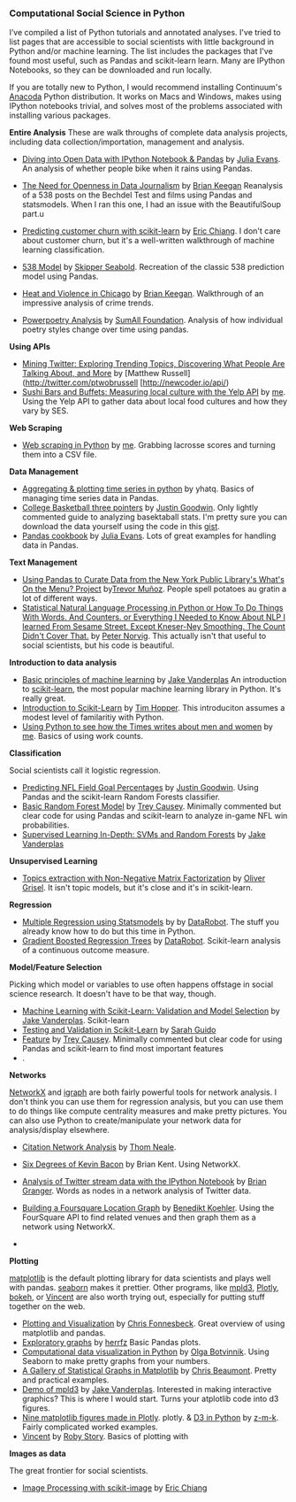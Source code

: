 ### Computational Social Science in Python


I’ve compiled a list of Python tutorials and annotated analyses. I've tried to list pages that are accessible to social scientists with little background in Python and/or machine learning. The list includes the packages that I've found most useful, such as Pandas and scikit-learn learn. Many are IPython Notebooks, so they can be downloaded and run locally. 

If you are totally new to Python, I would recommend installing Continuum's [Anacoda](https://store.continuum.io/cshop/anaconda/) Python distribution. It works on Macs and Windows, makes using IPython notebooks trivial, and solves most of the problems associated with installing various packages. 


__Entire Analysis__
These are walk throughs of complete data analysis projects, including data collection/importation, management and analysis.

* [Diving into Open Data with IPython Notebook & Pandas](http://nbviewer.ipython.org/urls/raw.githubusercontent.com/jvns/talks/master/pycon2014/bike_paths.ipynb?create=1) by [Julia Evans](http://twitter.com/b0rk). An analysis of whether people bike when it rains using Pandas.

* [The Need for Openness in Data Journalism](http://nbviewer.ipython.org/github/brianckeegan/Bechdel/blob/master/Bechdel_test.ipynb) by [Brian Keegan](https://twitter.com/bkeegan)  Reanalysis of a 538 posts on the Bechdel Test and films using Pandas and statsmodels. When I ran this one, I had an issue with the BeautifulSoup part.u

* [Predicting customer churn with scikit-learn](http://blog.yhathq.com/posts/predicting-customer-churn-with-sklearn.html) by [Eric Chiang](https://github.com/EricChiang). I don't care about customer churn, but it's a well-written walkthrough of machine learning classification.

* [538 Model](http://nbviewer.ipython.org/urls/raw.githubusercontent.com/jseabold/538model/master/silver_model.ipynb) by [Skipper Seabold](https://twitter.com/jseabold). Recreation of the classic 538 prediction model using Pandas.

* [Heat and Violence in Chicago](http://nbviewer.ipython.org/github/brianckeegan/WeatherCrime/blob/master/Analysis.ipynb?create=1) by [Brian Keegan](https://twitter.com/bkeegan).  Walkthrough of an impressive analysis of crime trends.

* [Powerpoetry Analysis](http://nbviewer.ipython.org/github/SumAllFoundation/powerpoetry/blob/master/Powerpoetry%20Analysis.ipynb) by [SumAll Foundation](http://sumall.org). Analysis of how individual poetry styles change over time using pandas.


__Using APIs__

* [Mining Twitter: Exploring Trending Topics, Discovering What People Are Talking About, and More](http://nbviewer.ipython.org/github/ptwobrussell/Mining-the-Social-Web-2nd-Edition/blob/master/ipynb/Chapter%201%20-%20Mining%20Twitter.ipynb) by [Matthew Russell](http://twitter.com/ptwobrussell
[http://newcoder.io/api/)
* [Sushi Bars and Buffets: Measuring local culture with the Yelp API](http://nealcaren.github.io/sushi_bars.html) by [me](https://twitter.com/haphazardsoc). Using the Yelp API to gather data about local food cultures and how they vary by SES.

__Web Scraping__

* [Web scraping in Python](http://nbviewer.ipython.org/url/www.unc.edu/%7Encaren/Lax-1.ipynb.json) by [me](https://twitter.com/haphazardsoc). Grabbing lacrosse scores and turning  them into a CSV file.

__Data Management__


* [Aggregating & plotting time series in python](http://blog.yhathq.com/posts/aggregating-and-plotting-time-series-in-python.html) by yhatq. Basics of managing time series data in Pandas.
* [College Basketball three pointers](http://nbviewer.ipython.org/urls/raw.githubusercontent.com/jgbos/IPython-Notebooks/master/3-pointers%20after%20offensive%20rebounds.ipynb?create=1) by [Justin Goodwin](https://twitter.com/jgbos).
Only lightly commented guide to analyzing basektaball stats. I'm pretty sure you can download the data yourself using the code in this [gist](https://gist.github.com/gjreda/7175267/).
* [Pandas cookbook](https://github.com/jvns/pandas-cookbook/blob/master/README.md) by [Julia Evans](https://twitter.com/b0rk). Lots of great examples for handling data in Pandas.

__Text Management__

* [Using Pandas to Curate Data from the New York Public Library's What's On the Menu? Project](http://nbviewer.ipython.org/gist/trevormunoz/8358810) by[Trevor Muñoz](https://twitter.com/trevormunoz). People spell potatoes au gratin a lot of different ways.
* [Statistical Natural Language Processing in Python or How To Do Things With Words. And Counters. or  Everything I Needed to Know About NLP I learned From Sesame Street. Except Kneser-Ney Smoothing. The Count Didn't Cover That.](http://nbviewer.ipython.org/url/norvig.com/ipython/How%20to%20Do%20Things%20with%20Words.ipynb) by [Peter Norvig](http://norvig.com). This actually isn't that useful to social scientists, but his code is beautiful.

__Introduction to data analysis__

* [Basic principles of machine learning](http://nbviewer.ipython.org/github/jakevdp/sklearn_pycon2014/blob/master/notebooks/03_basic_principles.ipynb)  by [Jake Vanderplas](http://www.vanderplas.com/) An introduction to [scikit-learn](http://scikit-learn.org/stable/), the most popular machine learning library in Python. It's really great. 
* [Introduction to Scikit-Learn](http://nbviewer.ipython.org/github/tdhopper/Research-Triangle-Analysts--Intro-to-scikit-learn/blob/master/Intro%20to%20Scikit-Learn.ipynb) by [Tim Hopper](https://twitter.com/tdhopper). This introduciton assumes a modest level of familaritiy with Python.
* [Using Python to see how the Times writes about men and women](http://nbviewer.ipython.org/gist/nealcaren/5105037) by [me](https://twitter.com/haphazardsoc). Basics of using work counts. 

__Classification__

Social scientists call it logistic regression.

* [Predicting NFL Field Goal Percentages](http://nbviewer.ipython.org/github/jgbos/iPython-Notebooks/blob/master/Cold%20Weather%20FG.ipynb) by [Justin Goodwin](https://twitter.com/jgbos). Using Pandas and the scikit-learn Random Forests classifier.
* [Basic Random Forest Model](http://nbviewer.ipython.org/github/treycausey/thespread/blob/master/notebooks/basic_random_forest_wp_model.ipynb?create=1) by [Trey Causey](https://twitter.com/treycausey). Minimally commented but clear code for using Pandas and scikit-learn to analyze in-game NFL win probabilities.
* [Supervised Learning In-Depth: SVMs and Random Forests](http://nbviewer.ipython.org/github/jakevdp/sklearn_pycon2014/blob/master/notebooks/04_supervised_in_depth.ipynb) by [Jake Vanderplas](http://www.vanderplas.com/)

__Unsupervised Learning__

* [Topics extraction with Non-Negative Matrix Factorization](http://nbviewer.ipython.org/github/ogrisel/notebooks/blob/master/nmf_topics.ipynb?create=1) by [Oliver Grisel](https://twitter.com/ogrisel). It isn't topic models, but it's close and it's in scikit-learn.

__Regression__

* [Multiple Regression using Statsmodels](http://nbviewer.ipython.org/urls/s3.amazonaws.com/datarobotblog/notebooks/multiple_regression_in_python.ipynb) by by [DataRobot](http://www.datarobot.com/blog/). The stuff you already know how to do but this time in Python.
* [Gradient Boosted Regression Trees](http://nbviewer.ipython.org/urls/s3.amazonaws.com/datarobotblog/notebooks/gbm-tutorial.ipynb) by [DataRobot](http://www.datarobot.com/blog/). Scikit-learn analysis of a continuous outcome measure.

__Model/Feature Selection__

Picking which model or variables to use often happens offstage in social science research. It doesn't have to be that way, though.

* [Machine Learning with Scikit-Learn: Validation and Model Selection](http://nbviewer.ipython.org/github/jakevdp/sklearn_pycon2014/blob/master/notebooks/04_validation.ipynb) by [Jake Vanderplas](http://www.vanderplas.com/). Scikit-learn
* [Testing and Validation in Scikit-Learn](http://nbviewer.ipython.org/gist/sarguido/8969894) by [Sarah Guido](https://twitter.com/sarah_guido)
* [Feature](http://nbviewer.ipython.org/github/treycausey/thespread/blob/master/notebooks/feature_selection.ipynb?create=1) by [Trey Causey](https://twitter.com/treycausey). Minimally commented but clear code for using Pandas and scikit-learn to find most important features
* .

__Networks__

[NetworkX](http://networkx.github.io) and [igraph](http://igraph.sourceforge.net) are both fairly powerful tools for network analysis. I don't think you can use them for regression analysis, but  you can use them to do things like compute centrality measures and make pretty pictures. You can also use Python to create/manipulate your network data for analysis/display elsewhere. 

* [Citation Network Analysis](http://nbviewer.ipython.org/github/twneale/citation-network-analysis/blob/master/Citation%20Network%20Analysis.ipynb) by [Thom Neale](https://github.com/twneale). 
* [Six Degrees of Kevin Bacon](http://graphlab.com/learn/notebooks/graph_analytics_movies.html) by Brian Kent. Using NetworkX.
* [Analysis of Twitter stream data with the IPython Notebook](http://nbviewer.ipython.org/github/ellisonbg/talk-strata2013/blob/master/TwitterNetworkX.ipynb) by [Brian Granger](https://twitter.com/ellisonbg). Words as nodes in a network analysis of Twitter data. 

* [Building a Foursquare Location Graph](http://nbviewer.ipython.org/github/furukama/IPythonNotebooks/blob/master/Building%20a%20Foursquare%20Location%20Graph.ipynb) by [Benedikt Koehler](https://twitter.com/furukama). Using the FourSquare API to find related venues and then graph them as a network using NetworkX.
* 
__Plotting__

[matplotlib](http://matplotlib.org) is the default plotting library for data scientists and plays well with pandas. [seaborn](http://www.stanford.edu/~mwaskom/software/seaborn/) makes it prettier. Other programs, like [mpld3](http://mpld3.github.io), [Plotly](https://plot.ly), [bokeh](http://bokeh.pydata.org), or [Vincent](http://vincent.readthedocs.org/en/latest/) are also worth trying out, especially for putting stuff together on the web.

* [Plotting and Visualization](http://nbviewer.ipython.org/urls/gist.github.com/fonnesbeck/5850463/raw/a29d9ffb863bfab09ff6c1fc853e1d5bf69fe3e4/3.+Plotting+and+Visualization.ipynb) by [Chris Fonnesbeck](http://stronginference.com). Great overview of using matplotlib and pandas.
* [Exploratory graphs](http://nbviewer.ipython.org/github/herrfz/dataanalysis/blob/master/week3/exploratory_graphs.ipynb) by [herrfz](https://github.com/herrfz) Basic Pandas plots. 
* [Computational data visualization in Python](http://nbviewer.ipython.org/urls/raw.githubusercontent.com/olgabot/pycon2014_dataviz/master/pycon2014_dataviz.ipynb) by [Olga Botvinnik](https://twitter.com/olgabot).  Using Seaborn to make pretty graphs from your numbers.
* [A Gallery of Statistical Graphs in Matplotlib](http://nbviewer.ipython.org/github/cs109/content/blob/master/lec_03_statistical_graphs.ipynb) by [Chris Beaumont](https://github.com/ChrisBeaumont). Pretty and practical examples.
* [Demo of mpld3](http://nbviewer.ipython.org/url/mpld3.github.io/_downloads/mpld3_demo.ipynb) by [Jake Vanderplas](http://www.vanderplas.com/). Interested in making interactive graphics? This is where I would start. Turns your  atplotlib code into d3 figures.
* [Nine matplotlib figures made in Plotly](http://nbviewer.ipython.org/gist/msund/10016970). plotly. 
& [D3 in Python](http://nbviewer.ipython.org/gist/z-m-k/4484816/ipyD3sample.ipynb) by [z-m-k](https://github.com/z-m-k). Fairly complicated worked examples.
* [Vincent](http://nbviewer.ipython.org/github/wrobstory/vincent/blob/master/examples/Vincent_Examples.ipynb) by [Roby Story](https://github.com/wrobstory). Basics of plotting with 


__Images as data__

The great frontier for social scientists. 


* [Image Processing with scikit-image](http://blog.yhathq.com/posts/image-processing-with-scikit-image.html) by [Eric Chiang](https://github.com/EricChiang)
